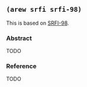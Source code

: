
## `(arew srfi srfi-98)`

This is based on [SRFI-98](https://srfi.schemers.org/srfi-98/).

### Abstract

TODO

### Reference

TODO
